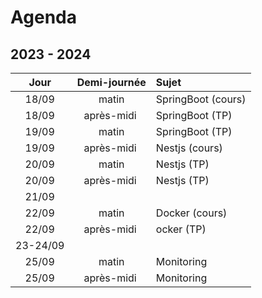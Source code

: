 # Agenda

## 2023 - 2024

| Jour  | Demi-journée  | Sujet       |
| :---: | :---:         | :---        |
| 18/09 | matin         | SpringBoot (cours)  |
| 18/09 | après-midi    | SpringBoot (TP)  |
| 19/09 | matin         | SpringBoot (TP)  |
| 19/09 | après-midi    | Nestjs (cours)   |
| 20/09 | matin         | Nestjs (TP)  |
| 20/09 | après-midi    | Nestjs (TP) |
| 21/09
| 22/09 | matin         | Docker (cours)  |
| 22/09 | après-midi    | ocker (TP)  |
| 23-24/09
| 25/09 | matin         | Monitoring  |
| 25/09 | après-midi    | Monitoring  |
